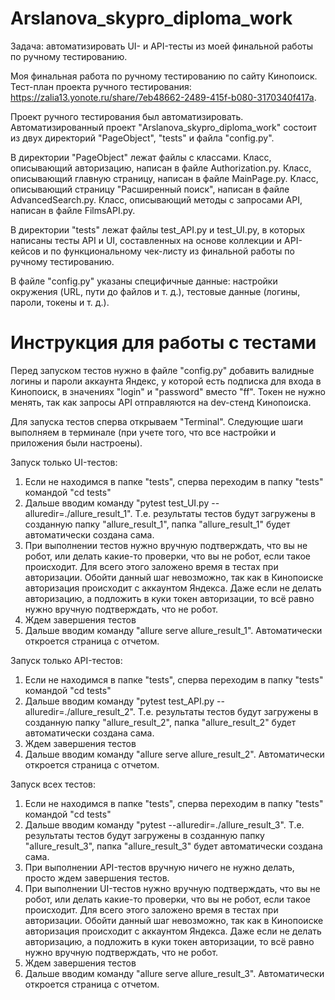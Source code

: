 # Arslanova_skypro_diploma_work
Задача: автоматизировать UI- и API-тесты из моей финальной работы по ручному тестированию.

Моя финальная работа по ручному тестированию по сайту Кинопоиск. 
Тест-план проекта ручного тестирования: https://zalia13.yonote.ru/share/7eb48662-2489-415f-b080-3170340f417a.

Проект ручного тестирования был автоматизировать. 
Автоматизированный проект "Arslanova_skypro_diploma_work" состоит из двух директорий "PageObject", "tests" и файла "config.py". 

В директории "PageObject" лежат файлы с классами. 
Класс, описывающий авторизацию, написан в файле Authorization.py.
Класс, описывающий главную страницу, написан в файле MainPage.py.
Класс, описывающий страницу "Расширенный поиск", написан в файле AdvancedSearch.py.
Класс, описывающий методы с запросами API, написан в файле FilmsAPI.py.

В директории "tests" лежат файлы test_API.py и test_UI.py, в которых написаны тесты API и UI, составленных на основе коллекции и API-кейсов и по функциональному чек-листу из финальной работы по ручному тестированию.

В файле "config.py" указаны специфичные данные: настройки окружения (URL, пути до файлов и т. д.), тестовые данные (логины, пароли, токены и т. д.).

# Инструкция для работы с тестами
Перед запуском тестов нужно в файле "config.py" добавить валидные логины и пароли аккаунта Яндекс, у которой есть подписка для входа в Кинопоиск, в значениях "login" и "password" вместо "ff". 
Токен не нужно менять, так как запросы API отправляются на dev-стенд Кинопоиска.

Для запуска тестов сперва открываем "Terminal". Следующие шаги выполняем в терминале (при учете того, что все настройки и приложения были настроены).

Запуск только UI-тестов:
1. Если не находимся в папке "tests", сперва переходим в папку "tests" командой "cd tests"
2. Дальше вводим команду "pytest test_UI.py --alluredir=./allure_result_1". Т.е. результаты тестов будут загружены в созданную папку "allure_result_1", папка "allure_result_1" будет автоматически создана сама.
3. При выполнении тестов нужно вручную подтверждать, что вы не робот, или делать какие-то проверки, что вы не робот, если такое происходит. 
Для всего этого заложено время в тестах при авторизации. Обойти данный шаг невозможно, так как в Кинопоиске авторизация происходит с аккаунтом Яндекса. 
Даже если не делать авторизацию, а подложить в куки токен авторизации, то всё равно нужно вручную подтверждать, что не робот.
4. Ждем завершения тестов
5. Дальше вводим команду "allure serve allure_result_1". Автоматически откроется страница с отчетом.

Запуск только API-тестов:
1. Если не находимся в папке "tests", сперва переходим в папку "tests" командой "cd tests"
2. Дальше вводим команду "pytest test_API.py --alluredir=./allure_result_2". Т.е. результаты тестов будут загружены в созданную папку "allure_result_2", папка "allure_result_2" будет автоматически создана сама.
3. Ждем завершения тестов
4. Дальше вводим команду "allure serve allure_result_2". Автоматически откроется страница с отчетом.

Запуск всех тестов:
1. Если не находимся в папке "tests", сперва переходим в папку "tests" командой "cd tests"
2. Дальше вводим команду "pytest --alluredir=./allure_result_3". Т.е. результаты тестов будут загружены в созданную папку "allure_result_3", папка "allure_result_3" будет автоматически создана сама.
3. При выполнении API-тестов вручную ничего не нужно делать, просто ждем завершения тестов.
4. При выполнении UI-тестов нужно вручную подтверждать, что вы не робот, или делать какие-то проверки, что вы не робот, если такое происходит. 
Для всего этого заложено время в тестах при авторизации. Обойти данный шаг невозможно, так как в Кинопоиске авторизация происходит с аккаунтом Яндекса.
Даже если не делать авторизацию, а подложить в куки токен авторизации, то всё равно нужно вручную подтверждать, что не робот.
5. Ждем завершения тестов
6. Дальше вводим команду "allure serve allure_result_3". Автоматически откроется страница с отчетом.
